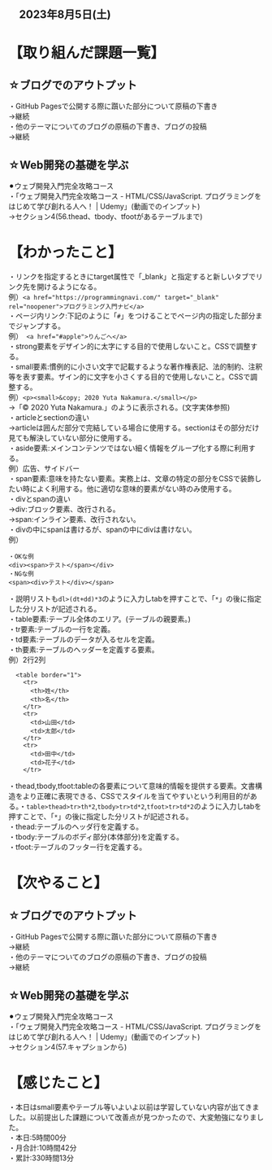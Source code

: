 ## 　2023年8月5日(土)
# 【取り組んだ課題一覧】
## ☆ブログでのアウトプット
・GitHub Pagesで公開する際に躓いた部分について原稿の下書き<br>
→継続<br>
・他のテーマについてのブログの原稿の下書き、ブログの投稿<br>
→継続<br>
## ☆Web開発の基礎を学ぶ
⚫︎ウェブ開発入門完全攻略コース<br>
・「ウェブ開発入門完全攻略コース - HTML/CSS/JavaScript. プログラミングをはじめて学び創れる人へ！ | Udemy」(動画でのインプット)<br>
→セクション4(56.thead、tbody、tfootがあるテーブルまで)<br>
# 【わかったこと】
・リンクを指定するときにtarget属性で「_blank」と指定すると新しいタブでリンク先を開けるようになる。<br>
例）`<a href="https://programmingnavi.com/" target="_blank" rel="noopener">プログラミング入門ナビ</a>`<br>
・ページ内リンク:下記のように「`#`」をつけることでページ内の指定した部分までジャンプする。<br>
例）` <a href="#apple">りんごへ</a>`<br>
・strong要素をデザイン的に太字にする目的で使用しないこと。CSSで調整する。<br>
・small要素:慣例的に小さい文字で記載するような著作権表記、法的制約、注釈等を表す要素。ザイン的に文字を小さくする目的で使用しないこと。CSSで調整する。<br>
例）`<p><small>&copy; 2020 Yuta Nakamura.</small></p>`<br>
→「© 2020 Yuta Nakamura.」のように表示される。(文字実体参照)<br>
・articleとsectionの違い<br>
→articleは囲んだ部分で完結している場合に使用する。sectionはその部分だけ見ても解決していない部分に使用する。<br>
・aside要素:メインコンテンツではない細く情報をグループ化する際に利用する。<br>
例）広告、サイドバー<br>
・span要素:意味を持たない要素。実務上は、文章の特定の部分をCSSで装飾したい時によく利用する。他に適切な意味的要素がない時のみ使用する。<br>
・divとspanの違い<br>
→div:ブロック要素、改行される。<br>
→span:インライン要素、改行されない。<br>
・divの中にspanは書けるが、spanの中にdivは書けない。<br>
例）<br>
```
・OKな例
<div><span>テスト</span></div>
・NGな例
<span><div>テスト</div></span>
```
・説明リストも`dl>(dt+dd)*3`のように入力しtabを押すことで、「`*`」の後に指定した分リストが記述される。<br>
・table要素:テーブル全体のエリア。(テーブルの親要素。)<br>
・tr要素:テーブルの一行を定義。<br>
・td要素:テーブルのデータが入るセルを定義。<br>
・th要素:テーブルのヘッダーを定義する要素。<br>
例）2行2列<br>
```
  <table border="1">
    <tr>
      <th>姓</th>
      <th>名</th>
    </tr>
    <tr>
      <td>山田</td>
      <td>太郎</td>
    </tr>
    <tr>
      <td>田中</td>
      <td>花子</td>
    </tr>
```
・thead,tbody,tfoot:tableの各要素について意味的情報を提供する要素。文書構造をより正確に表現できる、CSSでスタイルを当てやすいという利用目的がある。・`table>thead>tr>th*2`,`tbody>tr>td*2`,`tfoot>tr>td*2`のように入力しtabを押すことで、「`*`」の後に指定した分リストが記述される。<br>
・thead:テーブルのヘッダ行を定義する。<br>
・tbody:テーブルのボディ部分(本体部分)を定義する。<br>
・tfoot:テーブルのフッター行を定義する。<br>
# 【次やること】
## ☆ブログでのアウトプット
・GitHub Pagesで公開する際に躓いた部分について原稿の下書き<br>
→継続<br>
・他のテーマについてのブログの原稿の下書き、ブログの投稿<br>
→継続<br>
## ☆Web開発の基礎を学ぶ
⚫︎ウェブ開発入門完全攻略コース<br>
・「ウェブ開発入門完全攻略コース - HTML/CSS/JavaScript. プログラミングをはじめて学び創れる人へ！ | Udemy」(動画でのインプット)<br>
→セクション4(57.キャプションから)<br>
# 【感じたこと】
・本日はsmall要素やテーブル等いよいよ以前は学習していない内容が出てきました。以前提出した課題について改善点が見つかったので、大変勉強になりました。<br>
・本日:5時間00分<br>
・月合計:10時間42分<br>
・累計:330時間13分<br>
